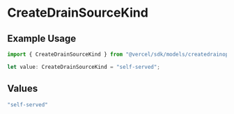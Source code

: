# CreateDrainSourceKind

## Example Usage

```typescript
import { CreateDrainSourceKind } from "@vercel/sdk/models/createdrainop.js";

let value: CreateDrainSourceKind = "self-served";
```

## Values

```typescript
"self-served"
```